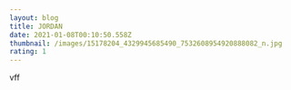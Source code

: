 ```yaml
---
layout: blog
title: JORDAN
date: 2021-01-08T00:10:50.558Z
thumbnail: /images/15178204_4329945685490_7532608954920888082_n.jpg
rating: 1
---
```

vff